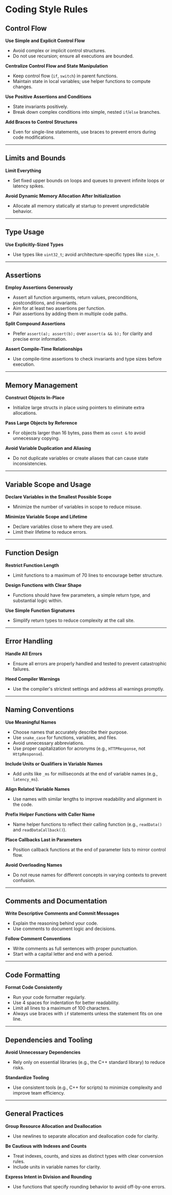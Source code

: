 # Coding Style Rules

## Control Flow

**Use Simple and Explicit Control Flow**

- Avoid complex or implicit control structures.
- Do not use recursion; ensure all executions are bounded.

**Centralize Control Flow and State Manipulation**

- Keep control flow (`if`, `switch`) in parent functions.
- Maintain state in local variables; use helper functions to compute changes.

**Use Positive Assertions and Conditions**

- State invariants positively.
- Break down complex conditions into simple, nested `if`/`else` branches.

**Add Braces to Control Structures**

- Even for single-line statements, use braces to prevent errors during code modifications.

---

## Limits and Bounds

**Limit Everything**

- Set fixed upper bounds on loops and queues to prevent infinite loops or latency spikes.

**Avoid Dynamic Memory Allocation After Initialization**

- Allocate all memory statically at startup to prevent unpredictable behavior.

---

## Type Usage

**Use Explicitly-Sized Types**

- Use types like `uint32_t`; avoid architecture-specific types like `size_t`.

---

## Assertions

**Employ Assertions Generously**

- Assert all function arguments, return values, preconditions, postconditions, and invariants.
- Aim for at least two assertions per function.
- Pair assertions by adding them in multiple code paths.

**Split Compound Assertions**

- Prefer `assert(a); assert(b);` over `assert(a && b);` for clarity and precise error information.

**Assert Compile-Time Relationships**

- Use compile-time assertions to check invariants and type sizes before execution.

---

## Memory Management

**Construct Objects In-Place**

- Initialize large structs in place using pointers to eliminate extra allocations.

**Pass Large Objects by Reference**

- For objects larger than 16 bytes, pass them as `const &` to avoid unnecessary copying.

**Avoid Variable Duplication and Aliasing**

- Do not duplicate variables or create aliases that can cause state inconsistencies.

---

## Variable Scope and Usage

**Declare Variables in the Smallest Possible Scope**

- Minimize the number of variables in scope to reduce misuse.

**Minimize Variable Scope and Lifetime**

- Declare variables close to where they are used.
- Limit their lifetime to reduce errors.

---

## Function Design

**Restrict Function Length**

- Limit functions to a maximum of 70 lines to encourage better structure.

**Design Functions with Clear Shape**

- Functions should have few parameters, a simple return type, and substantial logic within.

**Use Simple Function Signatures**

- Simplify return types to reduce complexity at the call site.

---

## Error Handling

**Handle All Errors**

- Ensure all errors are properly handled and tested to prevent catastrophic failures.

**Heed Compiler Warnings**

- Use the compiler's strictest settings and address all warnings promptly.

---

## Naming Conventions

**Use Meaningful Names**

- Choose names that accurately describe their purpose.
- Use `snake_case` for functions, variables, and files.
- Avoid unnecessary abbreviations.
- Use proper capitalization for acronyms (e.g., `HTTPResponse`, not `HttpResponse`).

**Include Units or Qualifiers in Variable Names**

- Add units like `_ms` for milliseconds at the end of variable names (e.g., `latency_ms`).

**Align Related Variable Names**

- Use names with similar lengths to improve readability and alignment in the code.

**Prefix Helper Functions with Caller Name**

- Name helper functions to reflect their calling function (e.g., `readData()` and `readDataCallback()`).

**Place Callbacks Last in Parameters**

- Position callback functions at the end of parameter lists to mirror control flow.

**Avoid Overloading Names**

- Do not reuse names for different concepts in varying contexts to prevent confusion.

---

## Comments and Documentation

**Write Descriptive Comments and Commit Messages**

- Explain the reasoning behind your code.
- Use comments to document logic and decisions.

**Follow Comment Conventions**

- Write comments as full sentences with proper punctuation.
- Start with a capital letter and end with a period.

---

## Code Formatting

**Format Code Consistently**

- Run your code formatter regularly.
- Use 4 spaces for indentation for better readability.
- Limit all lines to a maximum of 100 characters.
- Always use braces with `if` statements unless the statement fits on one line.

---

## Dependencies and Tooling

**Avoid Unnecessary Dependencies**

- Rely only on essential libraries (e.g., the C++ standard library) to reduce risks.

**Standardize Tooling**

- Use consistent tools (e.g., C++ for scripts) to minimize complexity and improve team efficiency.

---

## General Practices

**Group Resource Allocation and Deallocation**

- Use newlines to separate allocation and deallocation code for clarity.

**Be Cautious with Indexes and Counts**

- Treat indexes, counts, and sizes as distinct types with clear conversion rules.
- Include units in variable names for clarity.

**Express Intent in Division and Rounding**

- Use functions that specify rounding behavior to avoid off-by-one errors.
